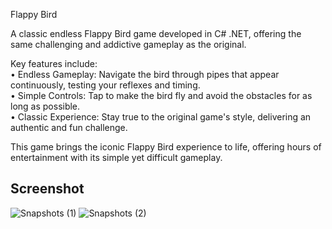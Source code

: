 Flappy Bird

A classic endless Flappy Bird game developed in C# .NET, offering the same challenging and addictive gameplay as the original.<br>


Key features include:<br>
• Endless Gameplay: Navigate the bird through pipes that appear continuously, testing your reflexes and timing.<br>
• Simple Controls: Tap to make the bird fly and avoid the obstacles for as long as possible.<br>
• Classic Experience: Stay true to the original game's style, delivering an authentic and fun challenge.<br>

This game brings the iconic Flappy Bird experience to life, offering hours of entertainment with its simple yet difficult gameplay.<br>

## Screenshot
   
![Snapshots (1)](https://github.com/arihantjain-aj/Gaming-Projects/assets/121403074/bd992609-d48b-4836-bb9e-6c00d52b265f)
![Snapshots (2)](https://github.com/arihantjain-aj/Gaming-Projects/assets/121403074/51e7a58d-510f-4719-af26-378cd7800399)
